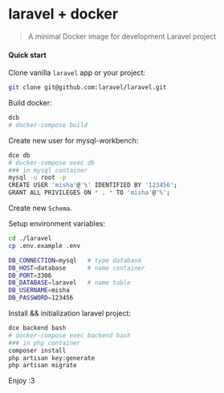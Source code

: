 # laravel + docker
> A minimal Docker image for development Laravel project

#### Quick start
Clone vanilla `laravel` app or your project:
```bash
git clone git@github.com:laravel/laravel.git
```

Build docker:
```bash
dcb
# docker-compose build
```

Create new user for mysql-workbench:
```bash
dce db
# docker-compose exec db
### in mysql container
mysql -u root -p
CREATE USER 'misha'@'%' IDENTIFIED BY '123456';
GRANT ALL PRIVILEGES ON * . * TO 'misha'@'%';
```

Create new `Schema`.


Setup environment variables:
```bash
cd ./laravel
cp .env.example .env

DB_CONNECTION=mysql   # type database
DB_HOST=database      # name container
DB_PORT=3306
DB_DATABASE=laravel   # name table
DB_USERNAME=misha
DB_PASSWORD=123456 
```

Install && initialization laravel project:
```bash
dce backend bash
# docker-compose exec backend bash
### in php container
composer install
php artisan key:generate
php artisan migrate
```

Enjoy :3
